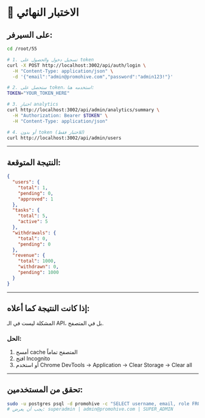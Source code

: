 # 🧪 الاختبار النهائي

## على السيرفر:

```bash
cd /root/55

# 1. تسجيل دخول والحصول على token
curl -X POST http://localhost:3002/api/auth/login \
  -H "Content-Type: application/json" \
  -d '{"email":"admin@promohive.com","password":"admin123!"}'

# 2. ستحصل على token، استخدمه هنا:
TOKEN="YOUR_TOKEN_HERE"

# 3. اختبار analytics
curl http://localhost:3002/api/admin/analytics/summary \
  -H "Authorization: Bearer $TOKEN" \
  -H "Content-Type: application/json"

# 4. أو بدون token (للاختبار فقط)
curl http://localhost:3002/api/admin/users
```

---

## النتيجة المتوقعة:

```json
{
  "users": {
    "total": 1,
    "pending": 0,
    "approved": 1
  },
  "tasks": {
    "total": 5,
    "active": 5
  },
  "withdrawals": {
    "total": 0,
    "pending": 0
  },
  "revenue": {
    "total": 1000,
    "withdrawn": 0,
    "pending": 1000
  }
}
```

---

## إذا كانت النتيجة كما أعلاه:

المشكلة ليست في الـ API، بل في المتصفح.

### الحل:
1. أمسح cache المتصفح تماماً
2. افتح Incognito
3. أو استخدم Chrome DevTools → Application → Clear Storage → Clear all

---

## تحقق من المستخدمين:

```bash
sudo -u postgres psql -d promohive -c "SELECT username, email, role FROM \"User\";"
# يجب أن يعرض: superadmin | admin@promohive.com | SUPER_ADMIN
```
